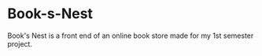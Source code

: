 # Book-s-Nest
Book's Nest is a front end of an online book store made for my 1st semester project.  
